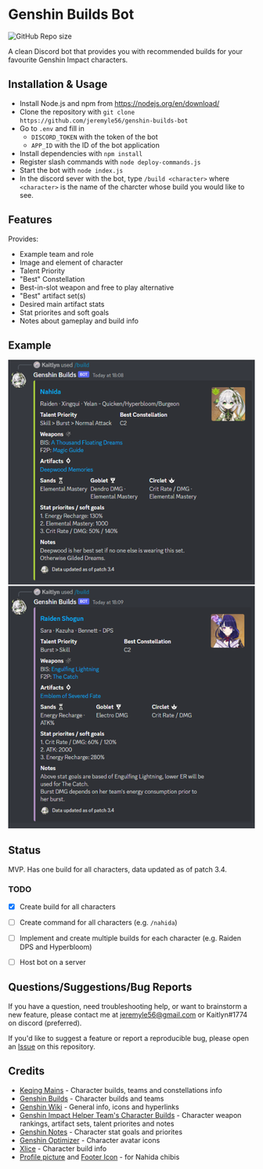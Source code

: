 # Genshin Builds Bot

![GitHub Repo size](https://img.shields.io/github/repo-size/jeremyle56/genshin-builds-bot)

A clean Discord bot that provides you with recommended builds for your favourite Genshin Impact characters.


## Installation & Usage
-   Install Node.js and npm from https://nodejs.org/en/download/
-   Clone the repository with `git clone https://github.com/jeremyle56/genshin-builds-bot`
-   Go to `.env` and fill in
    -   `DISCORD_TOKEN` with the token of the bot
    -   `APP_ID` with the ID of the bot application
-   Install dependencies with `npm install`
-   Register slash commands with `node deploy-commands.js`
-   Start the bot with `node index.js`
- In the discord sever with the bot, type `/build <character>` where `<character>` is the name
of the charcter whose build you would like to see.


## Features
Provides: 
- Example team and role
- Image and element of character
- Talent Priority
- "Best" Constellation
- Best-in-slot weapon and free to play alternative
- "Best" artifact set(s)
- Desired main artifact stats
- Stat priorites and soft goals
- Notes about gameplay and build info

## Example
![screenshot1](./screenshots/screenshot1.png)
![screenshot2](./screenshots/screenshot2.png)

## Status
MVP. Has one build for all characters, data updated as of patch 3.4.

### TODO
- [X] Create build for all characters
- [ ] Create command for all characters (e.g. `/nahida`)
- [ ] Implement and create multiple builds for each character (e.g. Raiden DPS and Hyperbloom)
- [ ] Host bot on a server


## Questions/Suggestions/Bug Reports
If you have a question, need troubleshooting help, or want to brainstorm a new feature, please contact me at jeremyle56@gmail.com or Kaitlyn#1774 on discord (preferred). 

If you'd like to suggest a feature or report a reproducible bug, please open an [Issue](https://github.com/jeremyle56/genshin-builds-bot/issues) on this repository.

## Credits
- [Keqing Mains](https://keqingmains.com/) - Character builds, teams and constellations info
- [Genshin Builds](https://genshin-builds.com/) - Character builds and teams
- [Genshin Wiki](https://genshin-impact.fandom.com/wiki/Genshin_Impact_Wiki) - General info, icons and hyperlinks
- [Genshin Impact Helper Team's Character Builds](https://docs.google.com/spreadsheets/d/e/2PACX-1vRq-sQxkvdbvaJtQAGG6iVz2q2UN9FCKZ8Mkyis87QHFptcOU3ViLh0_PJyMxFSgwJZrd10kbYpQFl1/pubhtml#) - Character weapon rankings, artifact sets, talent priorites and notes
- [Genshin Notes](https://genshin.tmdict.com/) - Character stat goals and priorites
- [Genshin Optimizer](https://github.com/frzyc/genshin-optimizer) - Character avatar icons
- [Xlice](https://www.youtube.com/@Xlice) - Character build info
- [Profile picture](https://twitter.com/Daily_Nahida/status/1585493163728404481) and [Footer Icon](https://getstickerpack.com/stickers/nahida-kusanali) - for Nahida chibis
